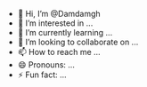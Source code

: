 - 👋 Hi, I’m @Damdamgh
- 👀 I’m interested in ...
- 🌱 I’m currently learning ...
- 💞️ I’m looking to collaborate on ...
- 📫 How to reach me ...
- 😄 Pronouns: ...
- ⚡ Fun fact: ...

<!---
Damdamgh/Damdamgh is a ✨ special ✨ repository because its `README.md` (this file) appears on your GitHub profile.
You can click the Preview link to take a look at your changes.
--->
